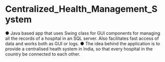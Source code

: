 # Centralized_Health_Management_System
●	Java based app that uses Swing class for GUI components for managing all the records of a hospital in an SQL server. Also facilitates fast access of data and works both as GUI or logs.
●	The idea behind the application is to provide a centralised heath system in India, so that every hospital in the country be connected to each other.
